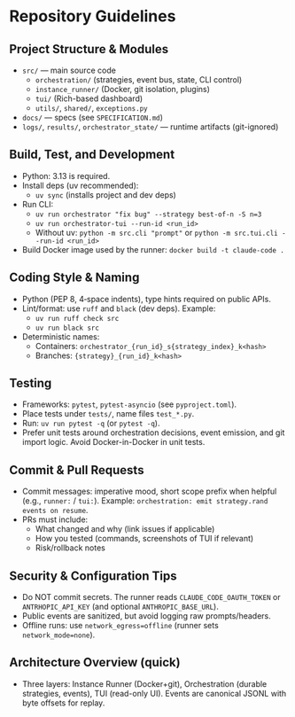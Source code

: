 # Repository Guidelines

## Project Structure & Modules
- `src/` — main source code
  - `orchestration/` (strategies, event bus, state, CLI control)
  - `instance_runner/` (Docker, git isolation, plugins)
  - `tui/` (Rich-based dashboard)
  - `utils/`, `shared/`, `exceptions.py`
- `docs/` — specs (see `SPECIFICATION.md`)
- `logs/`, `results/`, `orchestrator_state/` — runtime artifacts (git-ignored)

## Build, Test, and Development
- Python: 3.13 is required.
- Install deps (uv recommended):
  - `uv sync` (installs project and dev deps)
- Run CLI:
  - `uv run orchestrator "fix bug" --strategy best-of-n -S n=3`
  - `uv run orchestrator-tui --run-id <run_id>`
  - Without uv: `python -m src.cli "prompt"` or `python -m src.tui.cli --run-id <run_id>`
- Build Docker image used by the runner: `docker build -t claude-code .`

## Coding Style & Naming
- Python (PEP 8, 4‑space indents), type hints required on public APIs.
- Lint/format: use `ruff` and `black` (dev deps). Example:
  - `uv run ruff check src`
  - `uv run black src`
- Deterministic names:
  - Containers: `orchestrator_{run_id}_s{strategy_index}_k<hash>`
  - Branches: `{strategy}_{run_id}_k<hash>`

## Testing
- Frameworks: `pytest`, `pytest-asyncio` (see `pyproject.toml`).
- Place tests under `tests/`, name files `test_*.py`.
- Run: `uv run pytest -q` (or `pytest -q`).
- Prefer unit tests around orchestration decisions, event emission, and git import logic. Avoid Docker-in-Docker in unit tests.

## Commit & Pull Requests
- Commit messages: imperative mood, short scope prefix when helpful (e.g., `runner:` / `tui:`). Example: `orchestration: emit strategy.rand events on resume`.
- PRs must include:
  - What changed and why (link issues if applicable)
  - How you tested (commands, screenshots of TUI if relevant)
  - Risk/rollback notes

## Security & Configuration Tips
- Do NOT commit secrets. The runner reads `CLAUDE_CODE_OAUTH_TOKEN` or `ANTRHOPIC_API_KEY` (and optional `ANTHROPIC_BASE_URL`).
- Public events are sanitized, but avoid logging raw prompts/headers.
- Offline runs: use `network_egress=offline` (runner sets `network_mode=none`).

## Architecture Overview (quick)
- Three layers: Instance Runner (Docker+git), Orchestration (durable strategies, events), TUI (read-only UI). Events are canonical JSONL with byte offsets for replay.
